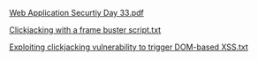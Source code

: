 [Web Application Securtiy Day 33.pdf](https://github.com/fengsujie/Web-Application-Security-Day-33/files/9653145/Web.Application.Securtiy.Day.33.pdf)


[Clickjacking with a frame buster script.txt](https://github.com/fengsujie/Web-Application-Security-Day-33/files/9653148/Clickjacking.with.a.frame.buster.script.txt)



[Exploiting clickjacking vulnerability to trigger DOM-based XSS.txt](https://github.com/fengsujie/Web-Application-Security-Day-33/files/9653150/Exploiting.clickjacking.vulnerability.to.trigger.DOM-based.XSS.txt)
